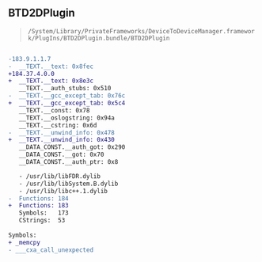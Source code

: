 ## BTD2DPlugin

> `/System/Library/PrivateFrameworks/DeviceToDeviceManager.framework/PlugIns/BTD2DPlugin.bundle/BTD2DPlugin`

```diff

-183.9.1.1.7
-  __TEXT.__text: 0x8fec
+184.37.4.0.0
+  __TEXT.__text: 0x8e3c
   __TEXT.__auth_stubs: 0x510
-  __TEXT.__gcc_except_tab: 0x76c
+  __TEXT.__gcc_except_tab: 0x5c4
   __TEXT.__const: 0x78
   __TEXT.__oslogstring: 0x94a
   __TEXT.__cstring: 0x6d
-  __TEXT.__unwind_info: 0x478
+  __TEXT.__unwind_info: 0x430
   __DATA_CONST.__auth_got: 0x290
   __DATA_CONST.__got: 0x70
   __DATA_CONST.__auth_ptr: 0x8

   - /usr/lib/libFDR.dylib
   - /usr/lib/libSystem.B.dylib
   - /usr/lib/libc++.1.dylib
-  Functions: 184
+  Functions: 183
   Symbols:   173
   CStrings:  53
 
Symbols:
+ _memcpy
- ___cxa_call_unexpected

```

